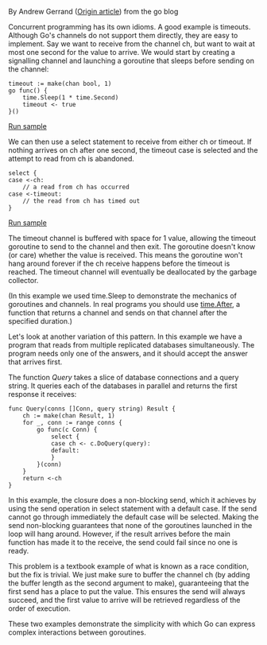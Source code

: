 By Andrew Gerrand ([Origin article](http://blog.golang.org/go-concurrency-patterns-timing-out-and)) from the go blog

Concurrent programming has its own idioms. A good example is timeouts. Although Go's channels do not support them directly, they are easy to implement. Say we want to receive from the channel ch, but want to wait at most one second for the value to arrive. We would start by creating a signalling channel and launching a goroutine that sleeps before sending on the channel:
```
timeout := make(chan bool, 1)
go func() {
    time.Sleep(1 * time.Second)
    timeout <- true
}()
```
[Run sample](http://play.golang.org/p/zBQ83ptrg9)

We can then use a select statement to receive from either ch or timeout. If nothing arrives on ch after one second, the timeout case is selected and the attempt to read from ch is abandoned.
```
select {
case <-ch:
    // a read from ch has occurred
case <-timeout:
    // the read from ch has timed out
}
```
 [Run sample](http://play.golang.org/p/wa8QfmKvr6)

 The timeout channel is buffered with space for 1 value, allowing the timeout goroutine to send to the channel and then exit. The goroutine doesn't know (or care) whether the value is received. This means the goroutine won't hang around forever if the ch receive happens before the timeout is reached. The timeout channel will eventually be deallocated by the garbage collector.

 (In this example we used time.Sleep to demonstrate the mechanics of goroutines and channels. In real programs you should use [time.After](http://golang.org/pkg/time/#After), a function that returns a channel and sends on that channel after the specified duration.)

 Let's look at another variation of this pattern. In this example we have a program that reads from multiple replicated databases simultaneously. The program needs only one of the answers, and it should accept the answer that arrives first.

 The function *Query* takes a slice of database connections and a query string. It queries each of the databases in parallel and returns the first response it receives:
 ```
 func Query(conns []Conn, query string) Result {
     ch := make(chan Result, 1)
     for _, conn := range conns {
         go func(c Conn) {
             select {
             case ch <- c.DoQuery(query):
             default:
             }
         }(conn)
     }
     return <-ch
 }
 ```
In this example, the closure does a non-blocking send, which it achieves by using the send operation in select statement with a default case. If the send cannot go through immediately the default case will be selected. Making the send non-blocking guarantees that none of the goroutines launched in the loop will hang around. However, if the result arrives before the main function has made it to the receive, the send could fail since no one is ready.

This problem is a textbook example of what is known as a race condition, but the fix is trivial. We just make sure to buffer the channel ch (by adding the buffer length as the second argument to make), guaranteeing that the first send has a place to put the value. This ensures the send will always succeed, and the first value to arrive will be retrieved regardless of the order of execution.

These two examples demonstrate the simplicity with which Go can express complex interactions between goroutines.
